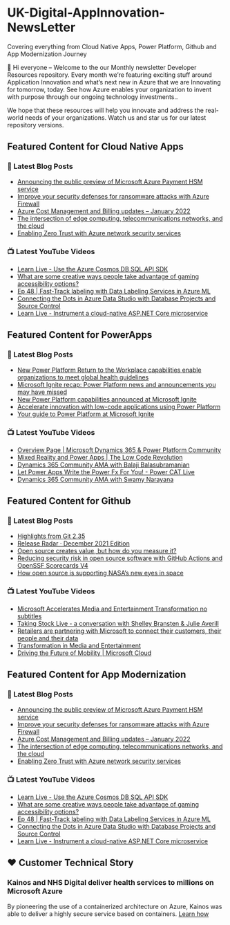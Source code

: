 # UK-Digital-AppInnovation-NewsLetter

Covering everything from Cloud Native Apps, Power Platform, Github and App Modernization Journey

👋 Hi everyone – Welcome to the our Monthly newsletter Developer Resources repository. Every month we’re featuring exciting stuff around Application Innovation and what’s next new in Azure that we are Innovating for tomorrow, today. See how Azure enables your organization to invent with purpose through our ongoing technology investments..


We hope that these resources will help you innovate and address the real-world needs of your organizations. Watch us and star us for our latest repository versions.

## Featured Content for Cloud Native Apps


### 📝 Latest Blog Posts

    
<!-- BLOGCNA:START -->
- [Announcing the public preview of Microsoft Azure Payment HSM service](https://azure.microsoft.com/blog/announcing-the-public-preview-of-microsoft-azure-payment-hsm-service/)
- [Improve your security defenses for ransomware attacks with Azure Firewall](https://azure.microsoft.com/blog/improve-your-security-defenses-for-ransomware-attacks-with-azure-firewall/)
- [Azure Cost Management and Billing updates – January 2022](https://azure.microsoft.com/blog/azure-cost-management-and-billing-updates-january-2022/)
- [The intersection of edge computing, telecommunications networks, and the cloud](https://azure.microsoft.com/blog/the-intersection-of-edge-computing-telecommunications-networks-and-the-cloud/)
- [Enabling Zero Trust with Azure network security services](https://azure.microsoft.com/blog/enabling-zero-trust-with-azure-network-security-services/)
<!-- BLOGCNA:END -->

### 📺 Latest YouTube Videos

 
<!-- YOUTUBECNA:START -->
- [Learn Live - Use the Azure Cosmos DB SQL API SDK](https://www.youtube.com/watch?v=jIWwW5sDu_w)
- [What are some creative ways people take advantage of gaming accessibility options?](https://www.youtube.com/watch?v=UGdpRRmKmYw)
- [Ep 48 | Fast-Track labeling with Data Labeling Services in Azure ML](https://www.youtube.com/watch?v=RC8_bLFbGOk)
- [Connecting the Dots in Azure Data Studio with Database Projects and Source Control](https://www.youtube.com/watch?v=Byibz8SgvG8)
- [Learn Live - Instrument a cloud-native ASP.NET Core microservice](https://www.youtube.com/watch?v=hAeup0sKctM)
<!-- YOUTUBECNA:END -->

##  Featured Content for PowerApps
### 📝 Latest Blog Posts
<!-- BLOGPOWER:START -->
- [New Power Platform Return to the Workplace capabilities enable organizations to meet global health guidelines](https://cloudblogs.microsoft.com/powerplatform/2021/11/30/new-power-platform-return-to-the-workplace-capabilities-enable-organizations-to-meet-global-health-guidelines/)
- [Microsoft Ignite recap: Power Platform news and announcements you may have missed](https://cloudblogs.microsoft.com/powerplatform/2021/11/18/microsoft-ignite-recap-power-platform-news-and-announcements-you-may-have-missed/)
- [New Power Platform capabilities announced at Microsoft Ignite](https://cloudblogs.microsoft.com/powerplatform/2021/11/02/new-power-platform-capabilities-announced-at-microsoft-ignite/)
- [Accelerate innovation with low-code applications using Power Platform](https://cloudblogs.microsoft.com/powerplatform/2021/11/02/accelerate-innovation-with-low-code-applications-using-power-platform/)
- [Your guide to Power Platform at Microsoft Ignite](https://cloudblogs.microsoft.com/powerplatform/2021/10/26/your-guide-to-power-platform-at-microsoft-ignite/)
<!-- BLOGPOWER:END -->
 ### 📺 Latest YouTube Videos
    
<!-- YOUTUBEPOWER:START -->
- [Overview Page | Microsoft Dynamics 365 &amp; Power Platform Community](https://www.youtube.com/watch?v=bfW79_NkPJE)
- [Mixed Reality and Power Apps | The Low Code Revolution](https://www.youtube.com/watch?v=GfEgkStbstY)
- [Dynamics 365 Community AMA with Balaji Balasubramanian](https://www.youtube.com/watch?v=FWf2QJuIG1E)
- [Let Power Apps Write the Power Fx For You! - Power CAT Live](https://www.youtube.com/watch?v=zbjKdzavPHk)
- [Dynamics 365 Community AMA with Swamy Narayana](https://www.youtube.com/watch?v=TwOh3fhvS_c)
<!-- YOUTUBEPOWER:END -->

##  Featured Content for Github
### 📝 Latest Blog Posts
<!-- BLOGGITHUB:START -->
- [Highlights from Git 2.35](https://github.blog/2022-01-24-highlights-from-git-2-35/)
- [Release Radar · December 2021 Edition](https://github.blog/2022-01-21-release-radar-dec-2021/)
- [Open source creates value, but how do you measure it?](https://github.blog/2022-01-20-open-source-creates-value-but-how-do-you-measure-it/)
- [Reducing security risk in open source software with GitHub Actions and OpenSSF Scorecards V4](https://github.blog/2022-01-19-reducing-security-risk-oss-actions-opensff-scorecards-v4/)
- [How open source is supporting NASA’s new eyes in space](https://github.blog/2022-01-18-how-open-source-is-supporting-nasas-new-eyes-in-space/)
<!-- BLOGGITHUB:END -->
### 📺 Latest YouTube Videos
<!-- YOUTUBEGITHUB:START -->
- [Microsoft Accelerates Media and Entertainment Transformation no subtitles](https://www.youtube.com/watch?v=HREOWPQrWGc)
- [Taking Stock Live - a conversation with Shelley Bransten &amp; Julie Averill](https://www.youtube.com/watch?v=ZjzGi3DdPAM)
- [Retailers are partnering with Microsoft to connect their customers, their people and their data](https://www.youtube.com/watch?v=C2xHCjsREVU)
- [Transformation in Media and Entertainment](https://www.youtube.com/watch?v=MGPQGP2_jCA)
- [Driving the Future of Mobility | Microsoft Cloud](https://www.youtube.com/watch?v=pAA33k8DFME)
<!-- YOUTUBEGITHUB:END -->
##  Featured Content for App Modernization
### 📝 Latest Blog Posts
<!-- BLOGAPPMOD:START -->
- [Announcing the public preview of Microsoft Azure Payment HSM service](https://azure.microsoft.com/blog/announcing-the-public-preview-of-microsoft-azure-payment-hsm-service/)
- [Improve your security defenses for ransomware attacks with Azure Firewall](https://azure.microsoft.com/blog/improve-your-security-defenses-for-ransomware-attacks-with-azure-firewall/)
- [Azure Cost Management and Billing updates – January 2022](https://azure.microsoft.com/blog/azure-cost-management-and-billing-updates-january-2022/)
- [The intersection of edge computing, telecommunications networks, and the cloud](https://azure.microsoft.com/blog/the-intersection-of-edge-computing-telecommunications-networks-and-the-cloud/)
- [Enabling Zero Trust with Azure network security services](https://azure.microsoft.com/blog/enabling-zero-trust-with-azure-network-security-services/)
<!-- BLOGAPPMOD:END -->
### 📺 Latest YouTube Videos
<!-- YOUTUBEAPPMOD:START -->
- [Learn Live - Use the Azure Cosmos DB SQL API SDK](https://www.youtube.com/watch?v=jIWwW5sDu_w)
- [What are some creative ways people take advantage of gaming accessibility options?](https://www.youtube.com/watch?v=UGdpRRmKmYw)
- [Ep 48 | Fast-Track labeling with Data Labeling Services in Azure ML](https://www.youtube.com/watch?v=RC8_bLFbGOk)
- [Connecting the Dots in Azure Data Studio with Database Projects and Source Control](https://www.youtube.com/watch?v=Byibz8SgvG8)
- [Learn Live - Instrument a cloud-native ASP.NET Core microservice](https://www.youtube.com/watch?v=hAeup0sKctM)
<!-- YOUTUBEAPPMOD:END -->


## ♥️ Customer Technical Story 

### Kainos and NHS Digital deliver health services to millions on Microsoft Azure

By pioneering the use of a containerized architecture on Azure, Kainos was able to deliver a highly secure service based on containers. [Learn how](https://customers.microsoft.com/en-us/story/1368348549535774520-kainos-and-nhs-digital-deliver-health-services-to-millions-on-microsoft-azure)

